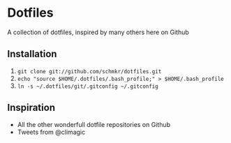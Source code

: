 Dotfiles
========

A collection of dotfiles, inspired by many others here on Github

Installation
------------

1. `git clone git://github.com/schmkr/dotfiles.git`
2. `echo "source $HOME/.dotfiles/.bash_profile;" > $HOME/.bash_profile`
3. `ln -s ~/.dotfiles/git/.gitconfig ~/.gitconfig`

Inspiration
-----------
- All the other wonderfull dotfile repositories on Github
- Tweets from @climagic
